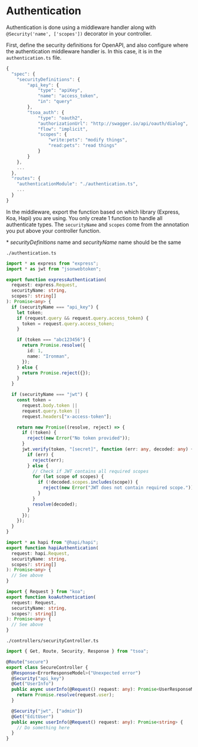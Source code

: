 # Authentication

Authentication is done using a middleware handler along with `@Security('name', ['scopes'])` decorator in your controller.

First, define the security definitions for OpenAPI, and also configure where the authentication middleware handler is. In this case, it is in the `authentication.ts` file.

```js
{
  "spec": {
    "securityDefinitions": {
        "api_key": {
            "type": "apiKey",
            "name": "access_token",
            "in": "query"
        },
        "tsoa_auth": {
            "type": "oauth2",
            "authorizationUrl": "http://swagger.io/api/oauth/dialog",
            "flow": "implicit",
            "scopes": {
                "write:pets": "modify things",
                "read:pets": "read things"
            }
        }
    },
    ...
  },
  "routes": {
    "authenticationModule": "./authentication.ts",
    ...
  }
}
```

In the middleware, export the function based on which library (Express, Koa, Hapi) you are using. You only create 1 function to handle all authenticate types. The `securityName` and `scopes` come from the annotation you put above your controller function.

\* *securityDefinitions* name and *securityName* name should be the same

`./authentication.ts`

```ts
import * as express from "express";
import * as jwt from "jsonwebtoken";

export function expressAuthentication(
  request: express.Request,
  securityName: string,
  scopes?: string[]
): Promise<any> {
  if (securityName === "api_key") {
    let token;
    if (request.query && request.query.access_token) {
      token = request.query.access_token;
    }

    if (token === "abc123456") {
      return Promise.resolve({
        id: 1,
        name: "Ironman",
      });
    } else {
      return Promise.reject({});
    }
  }

  if (securityName === "jwt") {
    const token =
      request.body.token ||
      request.query.token ||
      request.headers["x-access-token"];

    return new Promise((resolve, reject) => {
      if (!token) {
        reject(new Error("No token provided"));
      }
      jwt.verify(token, "[secret]", function (err: any, decoded: any) {
        if (err) {
          reject(err);
        } else {
          // Check if JWT contains all required scopes
          for (let scope of scopes) {
            if (!decoded.scopes.includes(scope)) {
              reject(new Error("JWT does not contain required scope."));
            }
          }
          resolve(decoded);
        }
      });
    });
  }
}

import * as hapi from "@hapi/hapi";
export function hapiAuthentication(
  request: hapi.Request,
  securityName: string,
  scopes?: string[]
): Promise<any> {
  // See above
}

import { Request } from "koa";
export function koaAuthentication(
  request: Request,
  securityName: string,
  scopes?: string[]
): Promise<any> {
  // See above
}
```

`./controllers/securityController.ts`

```ts
import { Get, Route, Security, Response } from "tsoa";

@Route("secure")
export class SecureController {
  @Response<ErrorResponseModel>("Unexpected error")
  @Security("api_key")
  @Get("UserInfo")
  public async userInfo(@Request() request: any): Promise<UserResponseModel> {
    return Promise.resolve(request.user);
  }

  @Security("jwt", ["admin"])
  @Get("EditUser")
  public async userInfo(@Request() request: any): Promise<string> {
    // Do something here
  }
}
```

